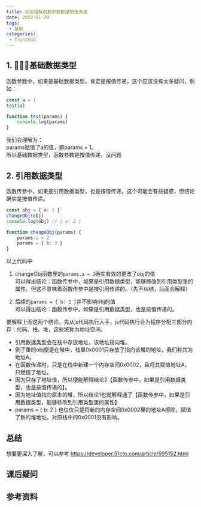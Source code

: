 ```yaml
---
title: 如何理解函数参数都是按值传递
date: 2022-01-28
tags:
 - 基础     
categories: 
 - frontEnd
---
```



## 1. 基础数据类型
函数参数中，如果是基础数据类型，肯定是按值传递，这个应该没有太多疑问，例如：    
```javascript
const a = 1
test(a)

function test(params) {
    console.log(params)
}
```
我们会理解为：    
params赋值了a的值，即params = 1。    
所以基础数据类型，函数参数是按值传递，没问题

## 2. 引用数据类型
函数传参中，如果是引用数据类型，也是按值传递。这个可能会有些疑惑，但结论确实是按值传递。
```javascript
const obj = { a: 1 }
changeObj(obj)
console.log(obj) // { a: 2 }

function changeObj(params) {
    params.a = 2
    params = { b: 2 }
}
````
以上代码中
1. changeObj函数里的`params.a = 2`确实有效的更改了obj的值    
可以得出结论：函数传参中，如果是引用数据类型，能够修改到引用类型里的属性。但这不意味着函数传参中是按引用传递的。（先不纠结，后面会解释）

2. 后续的`params = { b: 2 }`并不影响obj的值    
可以得出结论：函数传参中，如果是引用数据类型，也是按值传递的。

要解释上面这两个结论，先从js代码执行入手，js代码执行会为程序分配三部分内存：代码、栈、堆，这些统称为地址空间。    
- 引用数据类型会在栈中存放地址，该地址指向堆。    
- 例子里的obj便是在堆中，栈里0x0001只存放了指向该堆的地址，我们称其为地址A。    
- 在函数传递时，只是在栈中新建一个内存空间0x0002，且将其赋值地址A，只赋值了地址。    
- 因为只存了地址值，所以便能解释结论2【函数传参中，如果是引用数据类型，也是按值传递的】。    
- 因为地址值指向原本的堆，所以结论1也就解释通了【函数传参中，如果是引用数据类型，能够修改到引用类型里的属性】
- params = { b: 2 } 也仅仅只是将新的内存空间0x0002里的地址A擦除，赋值了新的堆地址，对原栈中的0x0001没有影响。

## 总结
想要更深入了解，可以参考 https://developer.51cto.com/article/595152.html





## 课后疑问





## 参考资料


